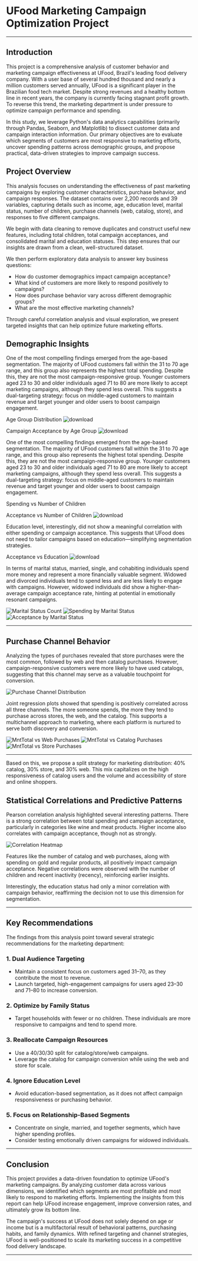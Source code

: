 # UFood Marketing Campaign Optimization Project

---

## Introduction

This project is a comprehensive analysis of customer behavior and marketing campaign effectiveness at UFood, Brazil's leading food delivery company. With a user base of several hundred thousand and nearly a million customers served annually, UFood is a significant player in the Brazilian food tech market. Despite strong revenues and a healthy bottom line in recent years, the company is currently facing stagnant profit growth. To reverse this trend, the marketing department is under pressure to optimize campaign performance and spending.

In this study, we leverage Python's data analytics capabilities (primarily through Pandas, Seaborn, and Matplotlib) to dissect customer data and campaign interaction information. Our primary objectives are to evaluate which segments of customers are most responsive to marketing efforts, uncover spending patterns across demographic groups, and propose practical, data-driven strategies to improve campaign success.

## Project Overview

This analysis focuses on understanding the effectiveness of past marketing campaigns by exploring customer characteristics, purchase behavior, and campaign responses. The dataset contains over 2,200 records and 39 variables, capturing details such as income, age, education level, marital status, number of children, purchase channels (web, catalog, store), and responses to five different campaigns.

We begin with data cleaning to remove duplicates and construct useful new features, including total children, total campaign acceptances, and consolidated marital and education statuses. This step ensures that our insights are drawn from a clean, well-structured dataset.

We then perform exploratory data analysis to answer key business questions:

* How do customer demographics impact campaign acceptance?
* What kind of customers are more likely to respond positively to campaigns?
* How does purchase behavior vary across different demographic groups?
* What are the most effective marketing channels?

Through careful correlation analysis and visual exploration, we present targeted insights that can help optimize future marketing efforts.


## Demographic Insights

One of the most compelling findings emerged from the age-based segmentation. The majority of UFood customers fall within the 31 to 70 age range, and this group also represents the highest total spending. Despite this, they are not the most campaign-responsive group. Younger customers aged 23 to 30 and older individuals aged 71 to 80 are more likely to accept marketing campaigns, although they spend less overall. This suggests a dual-targeting strategy: focus on middle-aged customers to maintain revenue and target younger and older users to boost campaign engagement.

Age Group Distribution
![download](https://github.com/user-attachments/assets/ee114b04-c6c4-41d9-93cc-0199e0e2a6ce)


Campaign Acceptance by Age Group
![download](https://github.com/user-attachments/assets/50489088-caa7-409c-951f-391b78a0e60f)

One of the most compelling findings emerged from the age-based segmentation. The majority of UFood customers fall within the 31 to 70 age range, and this group also represents the highest total spending. Despite this, they are not the most campaign-responsive group. Younger customers aged 23 to 30 and older individuals aged 71 to 80 are more likely to accept marketing campaigns, although they spend less overall. This suggests a dual-targeting strategy: focus on middle-aged customers to maintain revenue and target younger and older users to boost campaign engagement.

Spending vs Number of Children

Acceptance vs Number of Children
![download](https://github.com/user-attachments/assets/3ef08bd6-06dc-47a7-93c0-f0b380850930)

Education level, interestingly, did not show a meaningful correlation with either spending or campaign acceptance. This suggests that UFood does not need to tailor campaigns based on education—simplifying segmentation strategies.

Acceptance vs Education
![download](https://github.com/user-attachments/assets/ef30f072-0161-4ea1-bfe2-9c47d9aa0f91)

In terms of marital status, married, single, and cohabiting individuals spend more money and represent a more financially valuable segment. Widowed and divorced individuals tend to spend less and are less likely to engage with campaigns. However, widowed individuals did show a higher-than-average campaign acceptance rate, hinting at potential in emotionally resonant campaigns.

![Marital Status Count](https://github.com/user-attachments/assets/e59cd9fb-e671-41ec-8b9f-b04e07ce3164)
![Spending by Marital Status](https://github.com/user-attachments/assets/7f0bf755-c2b3-4064-a32f-ff2101d51520)
![Acceptance by Marital Status](https://github.com/user-attachments/assets/aabbf63c-1d85-4cbc-a058-e72f00187a21)


---

## Purchase Channel Behavior

Analyzing the types of purchases revealed that store purchases were the most common, followed by web and then catalog purchases. However, campaign-responsive customers were more likely to have used catalogs, suggesting that this channel may serve as a valuable touchpoint for conversion.

![Purchase Channel Distribution](https://github.com/user-attachments/assets/2c160d8c-30de-428c-afac-f8ec1411f5b8)


Joint regression plots showed that spending is positively correlated across all three channels. The more someone spends, the more they tend to purchase across stores, the web, and the catalog. This supports a multichannel approach to marketing, where each platform is nurtured to serve both discovery and conversion.

![MntTotal vs Web Purchases](https://github.com/user-attachments/assets/e22df67d-6159-4138-967b-70532a1e6969)
![MntTotal vs Catalog Purchases](https://github.com/user-attachments/assets/5815afbc-3633-4329-9d43-51f511f63194)
![MntTotal vs Store Purchases](https://github.com/user-attachments/assets/c0c1be8c-ff03-4b64-a1e5-ba0a4fd31abc)


---

Based on this, we propose a split strategy for marketing distribution: 40% catalog, 30% store, and 30% web. This mix capitalizes on the high responsiveness of catalog users and the volume and accessibility of store and online shoppers.


## Statistical Correlations and Predictive Patterns

Pearson correlation analysis highlighted several interesting patterns. There is a strong correlation between total spending and campaign acceptance, particularly in categories like wine and meat products. Higher income also correlates with campaign acceptance, though not as strongly.

![Correlation Heatmap](https://github.com/user-attachments/assets/83708a2b-1c3f-4c0f-84ce-58923e8fb2e1)


Features like the number of catalog and web purchases, along with spending on gold and regular products, all positively impact campaign acceptance. Negative correlations were observed with the number of children and recent inactivity (recency), reinforcing earlier insights.

Interestingly, the education status had only a minor correlation with campaign behavior, reaffirming the decision not to use this dimension for segmentation.

---

## Key Recommendations

The findings from this analysis point toward several strategic recommendations for the marketing department:

### 1. Dual Audience Targeting

* Maintain a consistent focus on customers aged 31–70, as they contribute the most to revenue.
* Launch targeted, high-engagement campaigns for users aged 23–30 and 71–80 to increase conversion.

### 2. Optimize by Family Status

* Target households with fewer or no children. These individuals are more responsive to campaigns and tend to spend more.

### 3. Reallocate Campaign Resources

* Use a 40/30/30 split for catalog/store/web campaigns.
* Leverage the catalog for campaign conversion while using the web and store for scale.

### 4. Ignore Education Level

* Avoid education-based segmentation, as it does not affect campaign responsiveness or purchasing behavior.

### 5. Focus on Relationship-Based Segments

* Concentrate on single, married, and together segments, which have higher spending profiles.
* Consider testing emotionally driven campaigns for widowed individuals.

---

## Conclusion

This project provides a data-driven foundation to optimize UFood's marketing campaigns. By analyzing customer data across various dimensions, we identified which segments are most profitable and most likely to respond to marketing efforts. Implementing the insights from this report can help UFood increase engagement, improve conversion rates, and ultimately grow its bottom line.

The campaign's success at UFood does not solely depend on age or income but is a multifactorial result of behavioral patterns, purchasing habits, and family dynamics. With refined targeting and channel strategies, UFood is well-positioned to scale its marketing success in a competitive food delivery landscape.

---
